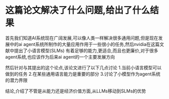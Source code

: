 # 这篇论文解决了什么问题,给出了什么结果

首先我们知道AI系统现在广阔发展,可以像人类一样解决很多通用问题,但是现在发展中的ai agent系统所制作的大量应用作用于一些很小的任务,然后nvidia在这篇文献中提出了小语言模型(SLMs) 有着足够的能力,更适合,而且也更廉价,对于很多agent系统,也应该作为后来ai agent的一个主要发展方向

然后针对与其提出的这个论点,该论文进行了以下几点讨论
1.当前小语言模型可以做到的任务
2.在某些通用语言能力是重要的部分
3.讨论了小模型作为agent系统的潜力界限

结论,介绍了不管是从能力还是经济价值方面,从LLMs移动到SLMs的优势
